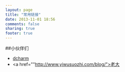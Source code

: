 ```yaml
---
layout: page
title: "常用链接"
date: 2013-11-01 18:56
comments: false
sharing: true
footer: true
---
```

##小伙伴们
+ <a href="http://www.dcharm.com/">dcharm</a>
+ <a href=""http://www.yiwusuozhi.com/blog/">老大</a>